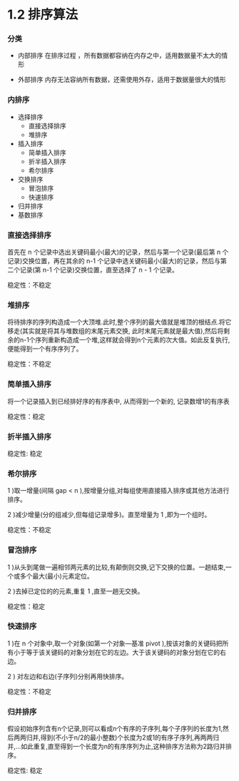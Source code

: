 # 1.2 排序算法

### 分类

* 内部排序
	在排序过程 ，所有数据都容纳在内存之中，适用数据量不太大的情形

* 外部排序
	内存无法容纳所有数据，还需使用外存，适用于数据量很大的情形

	
### 内排序

* 选择排序
	* 直接选择排序
	* 堆排序
* 插入排序
	* 简单插入排序
	* 折半插入排序
	* 希尔排序
* 交换排序
	* 冒泡排序
	* 快速排序
* 归并排序
* 基数排序


### 直接选择排序

首先在 n 个记录中选出关键码最小(最大)的记录，然后与第一个记录(最后第 n 个记录)交换位置，再在其余的 n-1 个记录中选关键码最小(最大)的记录，然后与第二个记录(第 n-1 个记录)交换位置，直至选择了 n - 1 个记录。

稳定性：不稳定


### 堆排序

将待排序的序列构造成一个大顶堆.此时,整个序列的最大值就是堆顶的根结点.将它移走(其实就是将其与堆数组的末尾元素交换, 此时末尾元素就是最大值),然后将剩余的n-1个序列重新构造成一个堆,这样就会得到n个元素的次大值。如此反复执行,便能得到一个有序序列了。

稳定性：不稳定


### 简单插入排序

将一个记录插入到已经排好序的有序表中, 从而得到一个新的, 记录数增1的有序表

稳定性：稳定


### 折半插入排序

稳定性: 稳定


### 希尔排序

1 )取一增量(间隔 gap < n ),按增量分组,对每组使用直接插入排序或其他方法进行排序。

2 )减少增量(分的组减少,但每组记录增多)。直至增量为 1 ,即为一个组时。

稳定性：不稳定


### 冒泡排序
 
1 )从头到尾做一遍相邻两元素的比较,有颠倒则交换,记下交换的位置。一趟结束,一个或多个最大(最小)元素定位。

2 )去掉已定位的的元素,重复 1 ,直至一趟无交换。

稳定性：稳定


### 快速排序

1 )在 n 个对象中,取一个对象(如第一个对象—基准 pivot ),按该对象的关键码把所有小于等于该关键码的对象分划在它的左边。大于该关键码的对象分划在它的右边。

2 ) 对左边和右边(子序列)分别再用快排序。

稳定性：不稳定


### 归并排序

假设初始序列含有n个记录,则可以看成n个有序的子序列,每个子序列的长度为1,然后两两归并,得到(不小于n/2的最小整数)个长度为2或1的有序子序列,再两两归并,...如此重复,直至得到一个长度为n的有序序列为止,这种排序方法称为2路归并排序。

稳定性: 稳定

